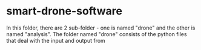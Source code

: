 # smart-drone-software

In this folder, there are 2 sub-folder - one is named "drone" and the other is named "analysis". The folder named "drone" consists of the python files that deal with the input and output from
